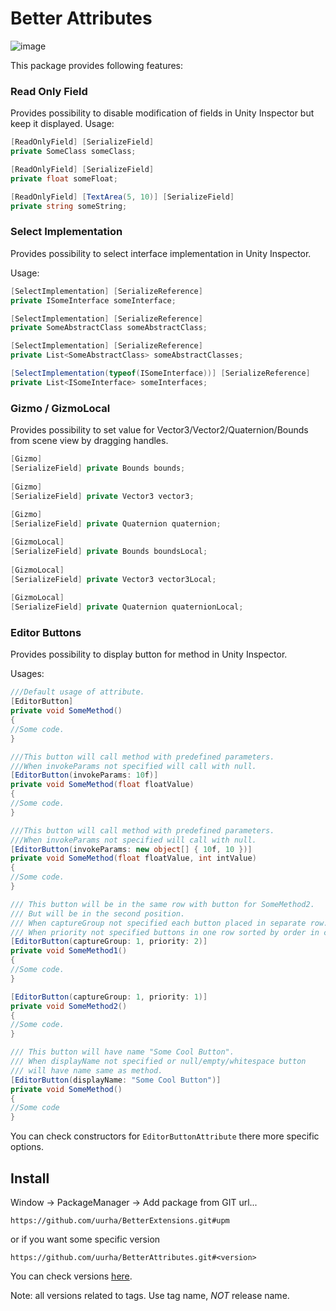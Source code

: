 # Better Attributes

![image](https://user-images.githubusercontent.com/22265817/181865901-35fea6f6-0b6e-4246-9df5-99e13cb5ed0f.png)

This package provides following features:

### Read Only Field

Provides possibility to disable modification of fields in Unity Inspector but keep it displayed. Usage:

```c#
[ReadOnlyField] [SerializeField] 
private SomeClass someClass;

[ReadOnlyField] [SerializeField] 
private float someFloat;

[ReadOnlyField] [TextArea(5, 10)] [SerializeField] 
private string someString;
```

### Select Implementation

Provides possibility to select interface implementation in Unity Inspector.

Usage:

```c#
[SelectImplementation] [SerializeReference]
private ISomeInterface someInterface;

[SelectImplementation] [SerializeReference]
private SomeAbstractClass someAbstractClass;

[SelectImplementation] [SerializeReference]
private List<SomeAbstractClass> someAbstractClasses;

[SelectImplementation(typeof(ISomeInterface))] [SerializeReference]
private List<ISomeInterface> someInterfaces;
```

### Gizmo / GizmoLocal

Provides possibility to set value for Vector3/Vector2/Quaternion/Bounds from scene view by dragging handles.


```c#
[Gizmo]
[SerializeField] private Bounds bounds;
        
[Gizmo]
[SerializeField] private Vector3 vector3;
        
[Gizmo]
[SerializeField] private Quaternion quaternion;

[GizmoLocal]
[SerializeField] private Bounds boundsLocal;
        
[GizmoLocal]
[SerializeField] private Vector3 vector3Local;
        
[GizmoLocal]
[SerializeField] private Quaternion quaternionLocal;
```

### Editor Buttons

Provides possibility to display button for method in Unity Inspector.

Usages:

```c#
///Default usage of attribute.
[EditorButton]
private void SomeMethod()
{
//Some code.
}

///This button will call method with predefined parameters. 
///When invokeParams not specified will call with null.
[EditorButton(invokeParams: 10f)]
private void SomeMethod(float floatValue)
{
//Some code.
}

///This button will call method with predefined parameters. 
///When invokeParams not specified will call with null.
[EditorButton(invokeParams: new object[] { 10f, 10 })]
private void SomeMethod(float floatValue, int intValue)
{
//Some code.
}

/// This button will be in the same row with button for SomeMethod2.
/// But will be in the second position.
/// When captureGroup not specified each button placed in separate row.
/// When priority not specified buttons in one row sorted by order in code.
[EditorButton(captureGroup: 1, priority: 2)]
private void SomeMethod1()
{
//Some code.
}

[EditorButton(captureGroup: 1, priority: 1)]
private void SomeMethod2()
{
//Some code.
}

/// This button will have name "Some Cool Button".
/// When displayName not specified or null/empty/whitespace button 
/// will have name same as method.
[EditorButton(displayName: "Some Cool Button")]
private void SomeMethod()
{
//Some code
}
```

You can check constructors for `EditorButtonAttribute` there more specific options.

## Install
Window -> PackageManager -> Add package from GIT url...
```
https://github.com/uurha/BetterExtensions.git#upm
```
or if you want some specific version
```
https://github.com/uurha/BetterAttributes.git#<version>
```
You can check versions [here](https://github.com/uurha/BetterAttributes/releases).

Note: all versions related to tags. Use tag name, *NOT* release name.

